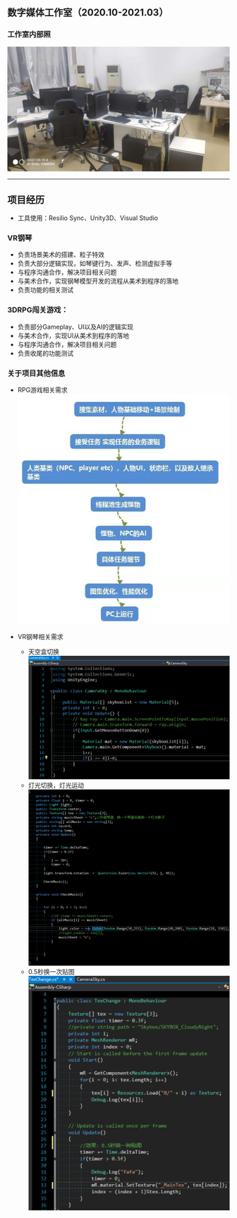 ## 数字媒体工作室（2020.10-2021.03）
### 工作室内部照
![](digital_lab.jpg)

---
## 项目经历


- 工具使用：Resilio Sync、Unity3D、Visual Studio

### VR钢琴
- 负责场景美术的搭建、粒子特效
- 负责大部分逻辑实现，如琴键行为、发声、检测虚拟手等
- 与程序沟通合作，解决项目相关问题
- 与美术合作，实现钢琴模型开发的流程从美术到程序的落地
- 负责功能的相关测试

### 3DRPG闯关游戏：
- 负责部分Gameplay、UI以及AI的逻辑实现
- 与美术合作，实现UI从美术到程序的落地
- 与程序沟通合作，解决项目相关问题
- 负责收尾的功能测试

### 关于项目其他信息
- RPG游戏相关需求
![](2021-09-04-11-30-04.png)

- VR钢琴相关需求
  - 天空盒切换
![](2021-09-04-11-39-05.png)
  - 灯光切换，灯光运动
![](2021-09-04-11-39-13.png)
  - 0.5秒换一次贴图
![](2021-09-04-11-39-20.png)
